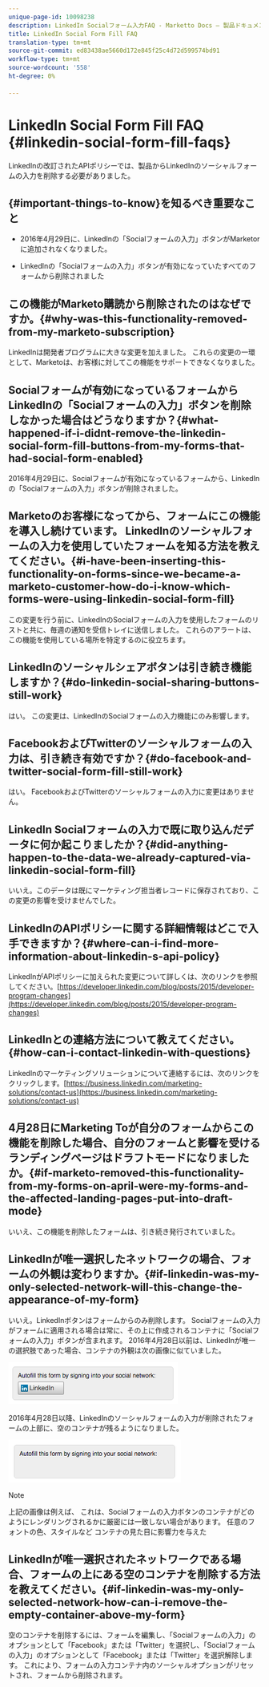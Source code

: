 ```yaml
---
unique-page-id: 10098238
description: LinkedIn Socialフォーム入力FAQ - Marketto Docs — 製品ドキュメント
title: LinkedIn Social Form Fill FAQ
translation-type: tm+mt
source-git-commit: ed83438ae5660d172e845f25c4d72d599574bd91
workflow-type: tm+mt
source-wordcount: '558'
ht-degree: 0%

---
```



# LinkedIn Social Form Fill FAQ {#linkedin-social-form-fill-faqs}

LinkedInの改訂されたAPIポリシーでは、製品からLinkedInのソーシャルフォームの入力を削除する必要がありました。

## {#important-things-to-know}を知るべき重要なこと

* 2016年4月29日に、LinkedInの「Socialフォームの入力」ボタンがMarketorに追加されなくなりました。

* LinkedInの「Socialフォームの入力」ボタンが有効になっていたすべてのフォームから削除されました

## この機能がMarketo購読から削除されたのはなぜですか。{#why-was-this-functionality-removed-from-my-marketo-subscription}

LinkedInは開発者プログラムに大きな変更を加えました。 これらの変更の一環として、Marketoは、お客様に対してこの機能をサポートできなくなりました。

## Socialフォームが有効になっているフォームからLinkedInの「Socialフォームの入力」ボタンを削除しなかった場合はどうなりますか？{#what-happened-if-i-didnt-remove-the-linkedin-social-form-fill-buttons-from-my-forms-that-had-social-form-enabled}

2016年4月29日に、Socialフォームが有効になっているフォームから、LinkedInの「Socialフォームの入力」ボタンが削除されました。

## Marketoのお客様になってから、フォームにこの機能を導入し続けています。 LinkedInのソーシャルフォームの入力を使用していたフォームを知る方法を教えてください。{#i-have-been-inserting-this-functionality-on-forms-since-we-became-a-marketo-customer-how-do-i-know-which-forms-were-using-linkedin-social-form-fill}

この変更を行う前に、LinkedInのSocialフォームの入力を使用したフォームのリストと共に、毎週の通知を受信トレイに送信しました。 これらのアラートは、この機能を使用している場所を特定するのに役立ちます。

## LinkedInのソーシャルシェアボタンは引き続き機能しますか？{#do-linkedin-social-sharing-buttons-still-work}

はい。 この変更は、LinkedInのSocialフォームの入力機能にのみ影響します。

## FacebookおよびTwitterのソーシャルフォームの入力は、引き続き有効ですか？{#do-facebook-and-twitter-social-form-fill-still-work}

はい。 FacebookおよびTwitterのソーシャルフォームの入力に変更はありません。

## LinkedIn Socialフォームの入力で既に取り込んだデータに何か起こりましたか？{#did-anything-happen-to-the-data-we-already-captured-via-linkedin-social-form-fill}

いいえ。このデータは既にマーケティング担当者レコードに保存されており、この変更の影響を受けませんでした。

## LinkedInのAPIポリシーに関する詳細情報はどこで入手できますか？{#where-can-i-find-more-information-about-linkedin-s-api-policy}

LinkedInがAPIポリシーに加えられた変更について詳しくは、次のリンクを参照してください。[https://developer.linkedin.com/blog/posts/2015/developer-program-changes](https://developer.linkedin.com/blog/posts/2015/developer-program-changes)

## LinkedInとの連絡方法について教えてください。{#how-can-i-contact-linkedin-with-questions}

LinkedInのマーケティングソリューションについて連絡するには、次のリンクをクリックします。[https://business.linkedin.com/marketing-solutions/contact-us](https://business.linkedin.com/marketing-solutions/contact-us)

## 4月28日にMarketing Toが自分のフォームからこの機能を削除した場合、自分のフォームと影響を受けるランディングページはドラフトモードになりましたか。{#if-marketo-removed-this-functionality-from-my-forms-on-april-were-my-forms-and-the-affected-landing-pages-put-into-draft-mode}

いいえ、この機能を削除したフォームは、引き続き発行されていました。

## LinkedInが唯一選択したネットワークの場合、フォームの外観は変わりますか。{#if-linkedin-was-my-only-selected-network-will-this-change-the-appearance-of-my-form}

いいえ。LinkedInボタンはフォームからのみ削除します。 Socialフォームの入力がフォームに適用される場合は常に、その上に作成されるコンテナに「Socialフォームの入力」ボタンが含まれます。 2016年4月28日以前は、LinkedInが唯一の選択肢であった場合、コンテナの外観は次の画像に似ていました。

![—](assets/one.png)

2016年4月28日以降、LinkedInのソーシャルフォームの入力が削除されたフォームの上部に、空のコンテナが残るようになりました。

![—](assets/two.png)

>[!NOTE]
>
>上記の画像は例えば、 これは、Socialフォームの入力ボタンのコンテナがどのようにレンダリングされるかに厳密には一致しない場合があります。 任意のフォントの色、スタイルなど コンテナの見た目に影響力を与えた

## LinkedInが唯一選択されたネットワークである場合、フォームの上にある空のコンテナを削除する方法を教えてください。{#if-linkedin-was-my-only-selected-network-how-can-i-remove-the-empty-container-above-my-form}

空のコンテナを削除するには、フォームを編集し、「Socialフォームの入力」のオプションとして「Facebook」または「Twitter」を選択し、「Socialフォームの入力」のオプションとして「Facebook」または「Twitter」を選択解除します。 これにより、フォームの入力コンテナ内のソーシャルオプションがリセットされ、フォームから削除されます。
